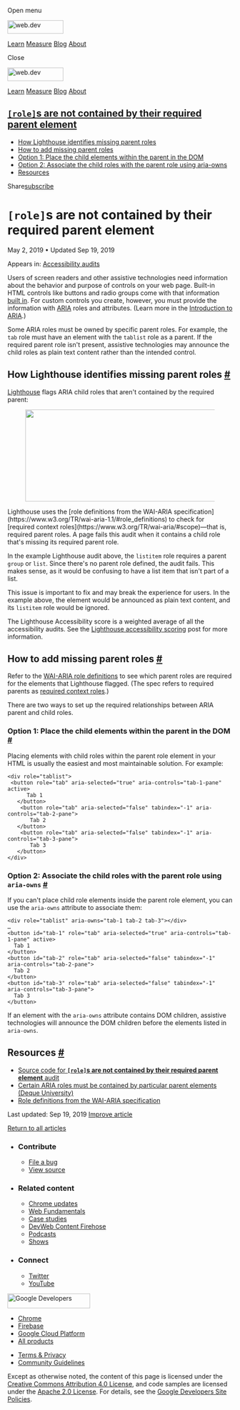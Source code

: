 <span class="w-tooltip w-tooltip--left">Open menu</span>

<a href="/" class="gc-analytics-event header-default__logo-link"><img src="/images/lockup.svg" alt="web.dev" class="header-default__logo" width="125" height="30" /></a>

<a href="/learn/" class="gc-analytics-event header-default__link">Learn</a> <a href="/measure/" class="gc-analytics-event header-default__link">Measure</a> <a href="/blog/" class="gc-analytics-event header-default__link">Blog</a> <a href="/about/" class="gc-analytics-event header-default__link">About</a>

<span class="w-tooltip">Close</span>

<a href="/" class="gc-analytics-event"><img src="/images/lockup.svg" alt="web.dev" class="drawer-default__logo" width="125" height="30" /></a>

<a href="/learn/" class="gc-analytics-event drawer-default__link">Learn</a> <a href="/measure/" class="gc-analytics-event drawer-default__link">Measure</a> <a href="/blog/" class="gc-analytics-event drawer-default__link">Blog</a> <a href="/about/" class="gc-analytics-event drawer-default__link">About</a>

## <a href="#lesscodegreaterrolelesscodegreaters-are-not-contained-by-their-required-parent-element" class="w-toc__header--link"><code>[role]</code>s are not contained by their required parent element</a>

- [How Lighthouse identifies missing parent roles](#how-lighthouse-identifies-missing-parent-roles)
- [How to add missing parent roles](#how-to-add-missing-parent-roles)
- [Option 1: Place the child elements within the parent in the DOM](#option-1:-place-the-child-elements-within-the-parent-in-the-dom)
- [Option 2: Associate the child roles with the parent role using aria-owns](#option-2:-associate-the-child-roles-with-the-parent-role-using-aria-owns)
- [Resources](#resources)

Share<a href="/newsletter/" class="gc-analytics-event w-actions__fab w-actions__fab--subscribe"><span>subscribe</span></a>

# `[role]`s are not contained by their required parent element

May 2, 2019 <span class="w-author__separator">•</span> Updated Sep 19, 2019

<span class="w-post-signpost__title">Appears in:</span> <a href="/lighthouse-accessibility" class="w-post-signpost__link">Accessibility audits</a>

Users of screen readers and other assistive technologies need information about the behavior and purpose of controls on your web page. Built-in HTML controls like buttons and radio groups come with that information [built in](/use-semantic-html). For custom controls you create, however, you must provide the information with [ARIA](https://www.w3.org/TR/wai-aria-1.1/#role_definitions) roles and attributes. (Learn more in the [Introduction to ARIA](https://developers.google.com/web/fundamentals/accessibility/semantics-aria/).)

Some ARIA roles must be owned by specific parent roles. For example, the `tab` role must have an element with the `tablist` role as a parent. If the required parent role isn't present, assistive technologies may announce the child roles as plain text content rather than the intended control.

## How Lighthouse identifies missing parent roles <a href="#how-lighthouse-identifies-missing-parent-roles" class="w-headline-link">#</a>

[Lighthouse](https://developers.google.com/web/tools/lighthouse) flags ARIA child roles that aren't contained by the required parent:

<figure><img src="https://web-dev.imgix.net/image/tcFciHGuF3MxnTr1y5ue01OGLBn2/ENzj3jYUVvSR3n23aC6M.png?auto=format" class="w-screenshot" sizes="(min-width: 800px) 800px, calc(100vw - 48px)" srcset="https://web-dev.imgix.net/image/tcFciHGuF3MxnTr1y5ue01OGLBn2/ENzj3jYUVvSR3n23aC6M.png?auto=format&amp;w=200 200w, https://web-dev.imgix.net/image/tcFciHGuF3MxnTr1y5ue01OGLBn2/ENzj3jYUVvSR3n23aC6M.png?auto=format&amp;w=228 228w, https://web-dev.imgix.net/image/tcFciHGuF3MxnTr1y5ue01OGLBn2/ENzj3jYUVvSR3n23aC6M.png?auto=format&amp;w=260 260w, https://web-dev.imgix.net/image/tcFciHGuF3MxnTr1y5ue01OGLBn2/ENzj3jYUVvSR3n23aC6M.png?auto=format&amp;w=296 296w, https://web-dev.imgix.net/image/tcFciHGuF3MxnTr1y5ue01OGLBn2/ENzj3jYUVvSR3n23aC6M.png?auto=format&amp;w=338 338w, https://web-dev.imgix.net/image/tcFciHGuF3MxnTr1y5ue01OGLBn2/ENzj3jYUVvSR3n23aC6M.png?auto=format&amp;w=385 385w, https://web-dev.imgix.net/image/tcFciHGuF3MxnTr1y5ue01OGLBn2/ENzj3jYUVvSR3n23aC6M.png?auto=format&amp;w=439 439w, https://web-dev.imgix.net/image/tcFciHGuF3MxnTr1y5ue01OGLBn2/ENzj3jYUVvSR3n23aC6M.png?auto=format&amp;w=500 500w, https://web-dev.imgix.net/image/tcFciHGuF3MxnTr1y5ue01OGLBn2/ENzj3jYUVvSR3n23aC6M.png?auto=format&amp;w=571 571w, https://web-dev.imgix.net/image/tcFciHGuF3MxnTr1y5ue01OGLBn2/ENzj3jYUVvSR3n23aC6M.png?auto=format&amp;w=650 650w, https://web-dev.imgix.net/image/tcFciHGuF3MxnTr1y5ue01OGLBn2/ENzj3jYUVvSR3n23aC6M.png?auto=format&amp;w=741 741w, https://web-dev.imgix.net/image/tcFciHGuF3MxnTr1y5ue01OGLBn2/ENzj3jYUVvSR3n23aC6M.png?auto=format&amp;w=845 845w, https://web-dev.imgix.net/image/tcFciHGuF3MxnTr1y5ue01OGLBn2/ENzj3jYUVvSR3n23aC6M.png?auto=format&amp;w=964 964w, https://web-dev.imgix.net/image/tcFciHGuF3MxnTr1y5ue01OGLBn2/ENzj3jYUVvSR3n23aC6M.png?auto=format&amp;w=1098 1098w, https://web-dev.imgix.net/image/tcFciHGuF3MxnTr1y5ue01OGLBn2/ENzj3jYUVvSR3n23aC6M.png?auto=format&amp;w=1252 1252w, https://web-dev.imgix.net/image/tcFciHGuF3MxnTr1y5ue01OGLBn2/ENzj3jYUVvSR3n23aC6M.png?auto=format&amp;w=1428 1428w, https://web-dev.imgix.net/image/tcFciHGuF3MxnTr1y5ue01OGLBn2/ENzj3jYUVvSR3n23aC6M.png?auto=format&amp;w=1600 1600w" width="800" height="206" /></figure>Lighthouse uses the [role definitions from the WAI-ARIA specification](https://www.w3.org/TR/wai-aria-1.1/#role_definitions) to check for [required context roles](https://www.w3.org/TR/wai-aria/#scope)—that is, required parent roles. A page fails this audit when it contains a child role that's missing its required parent role.

In the example Lighthouse audit above, the `listitem` role requires a parent `group` or `list`. Since there's no parent role defined, the audit fails. This makes sense, as it would be confusing to have a list item that isn't part of a list.

This issue is important to fix and may break the experience for users. In the example above, the element would be announced as plain text content, and its `listitem` role would be ignored.

The Lighthouse Accessibility score is a weighted average of all the accessibility audits. See the [Lighthouse accessibility scoring](/accessibility-scoring) post for more information.

## How to add missing parent roles <a href="#how-to-add-missing-parent-roles" class="w-headline-link">#</a>

Refer to the [WAI-ARIA role definitions](https://www.w3.org/TR/wai-aria-1.1/#role_definitions) to see which parent roles are required for the elements that Lighthouse flagged. (The spec refers to required parents as [required context roles](https://www.w3.org/TR/wai-aria/#scope).)

There are two ways to set up the required relationships between ARIA parent and child roles.

### Option 1: Place the child elements within the parent in the DOM <a href="#option-1:-place-the-child-elements-within-the-parent-in-the-dom" class="w-headline-link">#</a>

Placing elements with child roles within the parent role element in your HTML is usually the easiest and most maintainable solution. For example:

    <div role="tablist">
     <button role="tab" aria-selected="true" aria-controls="tab-1-pane" active>
          Tab 1
       </button>
        <button role="tab" aria-selected="false" tabindex="-1" aria-controls="tab-2-pane">
           Tab 2
       </button>
        <button role="tab" aria-selected="false" tabindex="-1" aria-controls="tab-3-pane">
           Tab 3
       </button>
    </div>

### Option 2: Associate the child roles with the parent role using `aria-owns` <a href="#option-2:-associate-the-child-roles-with-the-parent-role-using-aria-owns" class="w-headline-link">#</a>

If you can't place child role elements inside the parent role element, you can use the `aria-owns` attribute to associate them:

    <div role="tablist" aria-owns="tab-1 tab-2 tab-3"></div>
    …
    <button id="tab-1" role="tab" aria-selected="true" aria-controls="tab-1-pane" active>
      Tab 1
    </button>
    <button id="tab-2" role="tab" aria-selected="false" tabindex="-1" aria-controls="tab-2-pane">
      Tab 2
    </button>
    <button id="tab-3" role="tab" aria-selected="false" tabindex="-1" aria-controls="tab-3-pane">
      Tab 3
    </button>

If an element with the `aria-owns` attribute contains DOM children, assistive technologies will announce the DOM children before the elements listed in `aria-owns`.

## Resources <a href="#resources" class="w-headline-link">#</a>

- [Source code for **`[role]`s are not contained by their required parent element** audit](https://github.com/GoogleChrome/lighthouse/blob/master/lighthouse-core/audits/accessibility/aria-required-parent.js)
- [Certain ARIA roles must be contained by particular parent elements (Deque University)](https://dequeuniversity.com/rules/axe/3.3/aria-required-parent)
- [Role definitions from the WAI-ARIA specification](https://www.w3.org/TR/wai-aria-1.1/#role_definitions)

<span class="w-mr--sm">Last updated: Sep 19, 2019 </span>[Improve article](https://github.com/GoogleChrome/web.dev/blob/master/src/site/content/en/lighthouse-accessibility/aria-required-parent/index.md)

<a href="/lighthouse-accessibility" class="gc-analytics-event w-article-navigation__link w-article-navigation__link--back w-article-navigation__link--single">Return to all articles</a>

- ### Contribute

  - <a href="https://github.com/GoogleChrome/web.dev/issues/new?assignees=&amp;labels=bug&amp;template=bug_report.md&amp;title=" class="w-footer__linkbox-link">File a bug</a>
  - <a href="https://github.com/googlechrome/web.dev" class="w-footer__linkbox-link">View source</a>

- ### Related content

  - <a href="https://blog.chromium.org/" class="w-footer__linkbox-link">Chrome updates</a>
  - <a href="https://developers.google.com/web/" class="w-footer__linkbox-link">Web Fundamentals</a>
  - <a href="https://developers.google.com/web/showcase/" class="w-footer__linkbox-link">Case studies</a>
  - <a href="https://devwebfeed.appspot.com/" class="w-footer__linkbox-link">DevWeb Content Firehose</a>
  - <a href="/podcasts/" class="w-footer__linkbox-link">Podcasts</a>
  - <a href="/shows/" class="w-footer__linkbox-link">Shows</a>

- ### Connect

  - <a href="https://www.twitter.com/ChromiumDev" class="w-footer__linkbox-link">Twitter</a>
  - <a href="https://www.youtube.com/user/ChromeDevelopers" class="w-footer__linkbox-link">YouTube</a>

<a href="https://developers.google.com/" class="w-footer__utility-logo-link"><img src="/images/lockup-color.png" alt="Google Developers" class="w-footer__utility-logo" width="185" height="33" /></a>

- <a href="https://developer.chrome.com/" class="w-footer__utility-link">Chrome</a>
- <a href="https://firebase.google.com/" class="w-footer__utility-link">Firebase</a>
- <a href="https://cloud.google.com/" class="w-footer__utility-link">Google Cloud Platform</a>
- <a href="https://developers.google.com/products" class="w-footer__utility-link">All products</a>

<!-- -->

- <a href="https://policies.google.com/" class="w-footer__utility-link">Terms &amp; Privacy</a>
- <a href="/community-guidelines/" class="w-footer__utility-link">Community Guidelines</a>

Except as otherwise noted, the content of this page is licensed under the [Creative Commons Attribution 4.0 License](https://creativecommons.org/licenses/by/4.0/), and code samples are licensed under the [Apache 2.0 License](https://www.apache.org/licenses/LICENSE-2.0). For details, see the [Google Developers Site Policies](https://developers.google.com/terms/site-policies).

